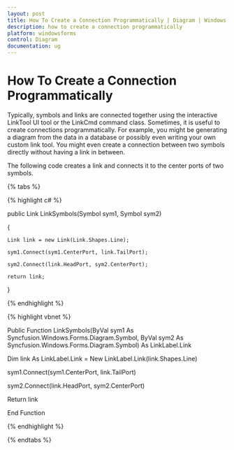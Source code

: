 ```yaml
---
layout: post
title: How To Create a Connection Programmatically | Diagram | Windows Forms | Syncfusion®
description: how to create a connection programmatically
platform: windowsforms
control: Diagram
documentation: ug
---
```


# How To Create a Connection Programmatically

Typically, symbols and links are connected together using the interactive LinkTool UI tool or the LinkCmd command class. Sometimes, it is useful to create connections programmatically. For example, you might be generating a diagram from the data in a database or possibly even writing your own custom link tool. You might even create a connection between two symbols directly without having a link in between.

The following code creates a link and connects it to the center ports of two symbols.


{% tabs %}

{% highlight c# %}

public Link LinkSymbols(Symbol sym1, Symbol sym2)

{

    Link link = new Link(Link.Shapes.Line);

    sym1.Connect(sym1.CenterPort, link.TailPort);

    sym2.Connect(link.HeadPort, sym2.CenterPort);

    return link;

}

{% endhighlight %}

{% highlight vbnet %}

Public Function LinkSymbols(ByVal sym1 As Syncfusion.Windows.Forms.Diagram.Symbol, ByVal sym2 As Syncfusion.Windows.Forms.Diagram.Symbol) As LinkLabel.Link

Dim link As LinkLabel.Link = New LinkLabel.Link(link.Shapes.Line)

sym1.Connect(sym1.CenterPort, link.TailPort)

sym2.Connect(link.HeadPort, sym2.CenterPort)

Return link

End Function

{% endhighlight %}

{% endtabs %}

